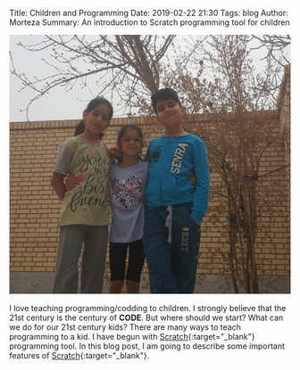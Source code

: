 Title: Children and Programming 
Date: 2019-02-22 21:30
Tags: blog
Author: Morteza
Summary: An introduction to Scratch programming tool for children



![Children and Programming ](../static/img/children-and-programming.jpg)


I love teaching programming/codding to children. I strongly believe that the 21st century is the century of **CODE**. But where should we start? What can we do for our 21st century kids?
There are many ways to teach programming to a kid. I have begun with [Scratch](https://scratch.mit.edu){:target="_blank"} programming tool. In this blog post, I am going to describe some important features of [Scratch](https://scratch.mit.edu){:target="_blank"}.


